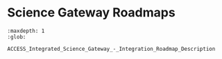# Science Gateway Roadmaps

``` {toctree}
:maxdepth: 1
:glob:

ACCESS_Integrated_Science_Gateway_-_Integration_Roadmap_Description
```
